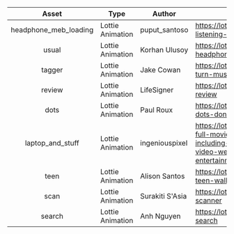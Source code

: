 |         Asset         | Type             | Author          | URL                                                                                                             |
|:---------------------:|------------------|-----------------|-----------------------------------------------------------------------------------------------------------------|
| headphone_meb_loading | Lottie Animation | puput_santoso   | https://lottiefiles.com/19782-listening-to-music                                                                |
| usual                 | Lottie Animation | Korhan Ulusoy   | https://lottiefiles.com/37915-headphone                                                                         |
| tagger                | Lottie Animation | Jake Cowan      | https://lottiefiles.com/31634-turn-music-into-audience                                                          |
| review                | Lottie Animation | LifeSigner      | https://lottiefiles.com/56790-review                                                                            |
| dots                  | Lottie Animation | Paul Roux       | https://lottiefiles.com/43355-dots-donuts                                                                       |
| laptop_and_stuff      | Lottie Animation | ingeniouspixel  | https://lottiefiles.com/9295-full-movie-experience-including-music-news-video-weather-and-lots-of-entertainment |
| teen                  | Lottie Animation | Alison Santos   | https://lottiefiles.com/62075-teen-walking                                                                      |
| scan                  | Lottie Animation | Surakiti S'Asia | https://lottiefiles.com/34995-scanner                                                                           |
| search                | Lottie Animation | Anh Nguyen      | https://lottiefiles.com/3722-search                                                                             |